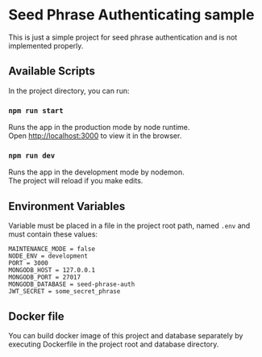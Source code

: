 # Seed Phrase Authenticating sample
This is just a simple project for seed phrase authentication and is not implemented properly.

## Available Scripts

In the project directory, you can run:

### `npm run start`
Runs the app in the production mode by node runtime.<br />
Open [http://localhost:3000](http://localhost:3000) to view it in the browser.

### `npm run dev`
Runs the app in the development mode by nodemon.<br />
The project will reload if you make edits.

## Environment Variables
Variable must be placed in a file in the project root path, named `.env` and must contain these values:

```
MAINTENANCE_MODE = false
NODE_ENV = development
PORT = 3000
MONGODB_HOST = 127.0.0.1
MONGODB_PORT = 27017
MONGODB_DATABASE = seed-phrase-auth
JWT_SECRET = some_secret_phrase
```

## Docker file
You can build docker image of this project and database separately by executing Dockerfile in the project root and database directory.